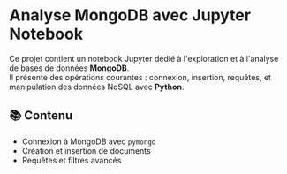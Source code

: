 # Analyse MongoDB avec Jupyter Notebook

Ce projet contient un notebook Jupyter dédié à l'exploration et à l'analyse de bases de données **MongoDB**.  
Il présente des opérations courantes : connexion, insertion, requêtes, et manipulation des données NoSQL avec **Python**.

## 📚 Contenu
- Connexion à MongoDB avec `pymongo`
- Création et insertion de documents
- Requêtes et filtres avancés

